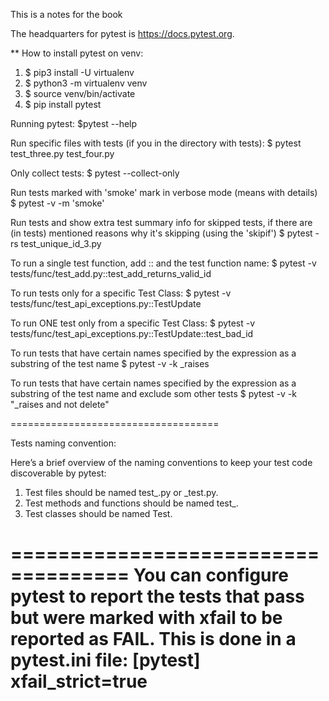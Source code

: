 This is a notes for the book

The headquarters for pytest is https://docs.pytest.org.

** How to install pytest on venv:
1. $ pip3 install -U virtualenv
2. $ python3 -m virtualenv venv 
3. $ source venv/bin/activate
4. $ pip install pytest


Running pytest:
$pytest --help

Run specific files with tests (if you in the directory with tests):
$ pytest test_three.py test_four.py

Only collect tests:
$ pytest --collect-only

Run tests marked with 'smoke' mark in verbose mode (means with details)
$ pytest -v -m 'smoke' 

Run tests and show extra test summary info for skipped tests, if there are (in tests) mentioned reasons why it's
skipping (using the 'skipif')
$ pytest -rs test_unique_id_3.py

To run a single test function, add :: and the test function name:
$ pytest -v tests/func/test_add.py::test_add_returns_valid_id

To run tests only for a specific Test Class:
$ pytest -v tests/func/test_api_exceptions.py::TestUpdate

To run ONE test only from a specific Test Class:
$ pytest -v tests/func/test_api_exceptions.py::TestUpdate::test_bad_id


To run tests that have certain names specified by the expression as a substring of the test name
$ pytest -v -k _raises

To run tests that have certain names specified by the expression as a substring of the test name and exclude som other tests
$ pytest -v -k "_raises and not delete"



====================================

Tests naming convention:

Here’s a brief overview of the naming conventions to keep your test code discoverable by pytest:
1. Test files should be named test_<something>.py or <something>_test.py. 
2. Test methods and functions should be named test_<something>. 
3. Test classes should be named Test<Something>.

====================================
You can configure pytest to report the tests that pass but were marked with xfail to be reported as FAIL. 
This is done in a pytest.ini file:
[pytest]
xfail_strict=true
====================================





